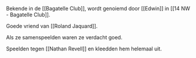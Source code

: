 Bekende in de [[Bagatelle Club]], wordt genoiemd door [[Edwin]] in [[14 NW - Bagatelle Club]].

Goede vriend van [[Roland Jaquard]].

Als ze samenspeelden waren ze verdacht goed.

Speelden tegen [[Nathan Revell]] en kleedden hem helemaal uit.
